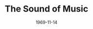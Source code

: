 ---
title: The Sound of Music
date: 1969-11-14
closing_date: 1969-11-29
layout: productions
playbill:
Theatre: Theatre Jacksonville
Venue: Little Theatre
cast:
- Maria Rainer: Martha Carswell
- The Mother Abbess: Barbara Ojeda
- Sister Berthe: Nancie Christine
- Sister Margaretta: Vivienne Winemiller
- Sister Sophia: June Cope
- Captain Georg von Trapp: Bill Petry
- Franz: Walter Huff
- Frau Schmidt: Alene Crippen
- Liesl: Alison Hester
- Fredrich: Mark Schubb
- Louisa: Betsy Frank
- Kurt: Mark Lucas
- Brigitta: Leila Ewin
- Marta: Kathi Murray
- Gretl: Catherine McFarland
- Rolf Gruber: Walter Alford
- Elsa Schraeder: Elise Hallowes
- Max Detweiler: Marshall Grauer
- Herr Zeller: Don Stevenson
- Nun, postulant or festival contestant:
  - Maria Alarcon
  - Diane Catherwood
  - Alene Crippen
  - Lee Fortenberry
  - Dawn Jackson
  - Nancy Kaye
  - Beck Levings
  - Harriet Miltenberg
  - Virginia Mobbs
  - Barbara Pike
  - Susan Pool
crew:
- Director: Robert Knowles
- Musical Director: Rosalind McCall
- Technical Director: Ham Waddell
- Choreographer: Sara Jo Berman
- Stage Manager:
  - Terry McIntire
  - Hal Nearhoof
- Lighting: William F. Bacon
- Follow Spot: Phyllis Waddell
- Costumes:
  - Mary Coyle
  - Robert Knowles
  - Nancy Kaye
  - Gert Berman
  - Lynn Ewin
- Properties:
  - Katie Raven
  - Gladys Dale
  - Aileen Davis
  - Judy DeSane
  - Martha Jones
  - Suzanne Lanier
  - Bernice Napp
  - Norma Patrick
  - Diane Somerville
  - Margaret Winstead
- Set Construction:
  - Maria Alarcon
  - Eleanor Allen
  - William F. Bacon
  - Shirley Bass
  - Diane Catherwood
  - Robert Claremont
  - Bert Covert
  - Sharron Covert
  - Marleey Crippen
  - Mary Coyle
  - Aileen Davis
  - Bryan Davis
  - Gene Fletcher
  - June Fletcher
  - Dave Herwitz
  - Suzanne Lanier
  - Becky Levings
  - Ken Moody
  - Bernice Napp
  - Bill Petry, Jr.
  - James Raney
  - Katie Raven
  - Douglas Thomas
  - Randy Watkins
  - Vivienne Winemiller
- Stage Crew:
  - Doug Thomas
  - Bob Claremont
  - Bert Covert
  - Brayn Davis
  - John Griffith
  - Fernando Velandia
  - June Fletcher
  - Gene Fletcher
  - Ken Moody
  - Bill Petry, Jr.
  - Bill Siemer
  - Randy Watkins
  - David Whitfield
- Make-up:
  - Marshall Grauer
  - Gladys Witten
  - Margaret Winstead
- Publicity:
  - Herb Marks
  - Diane Somerville
- Program Notes: Carolyn Courreges
- Box Office:
  - Ann Dubow
  - Gert Berman
  - Annette Grauer
---
